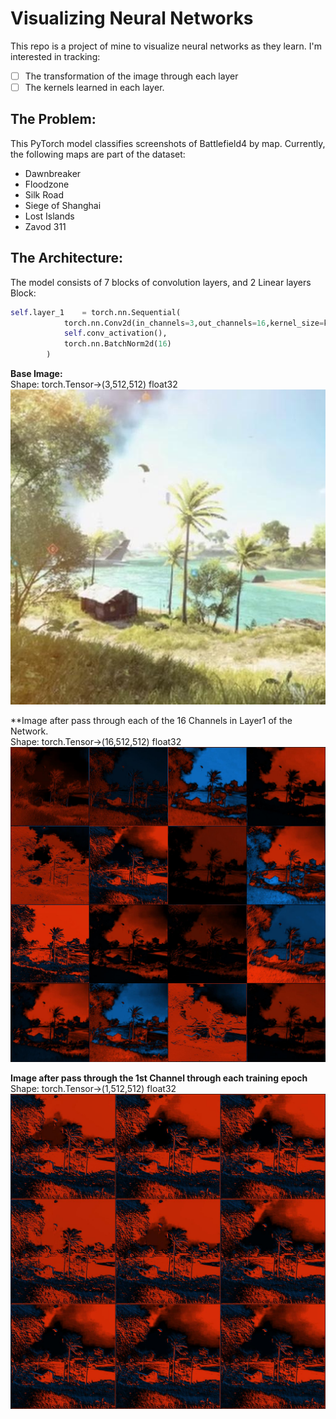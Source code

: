 # Visualizing Neural Networks
This repo is a project of mine to visualize neural networks as they learn. I'm interested in tracking:
- [ ] The transformation of the image through each layer
- [ ] The kernels learned in each layer.

## The Problem: 
This PyTorch model classifies screenshots of Battlefield4 by map. 
Currently, the following maps are part of the dataset:
- Dawnbreaker
- Floodzone
- Silk Road
- Siege of Shanghai
- Lost Islands
- Zavod 311

## The Architecture: 
The model consists of 7 blocks of convolution layers, and 2 Linear layers
Block:
```python
self.layer_1    = torch.nn.Sequential(
            torch.nn.Conv2d(in_channels=3,out_channels=16,kernel_size=k_size,stride=1,padding=int(k_size/2),bias=True),
            self.conv_activation(),
            torch.nn.BatchNorm2d(16)
        )
```

**Base Image:**   
Shape: torch.Tensor->(3,512,512) float32  
![alt text](https://github.com/steinshark/VisualizedML/blob/main/BaseImg.jpg?raw=true)

**Image after pass through each of the 16 Channels in Layer1 of the Network.  
Shape: torch.Tensor->(16,512,512) float32  
![alt text](https://github.com/steinshark/VisualizedML/blob/main/Layer1_ep0.jpg?raw=true)

**Image after pass through the 1st Channel through each training epoch**  
Shape: torch.Tensor->(1,512,512) float32  
![alt text](https://github.com/steinshark/VisualizedML/blob/main/Layer1_ch1.jpg?raw=true)
